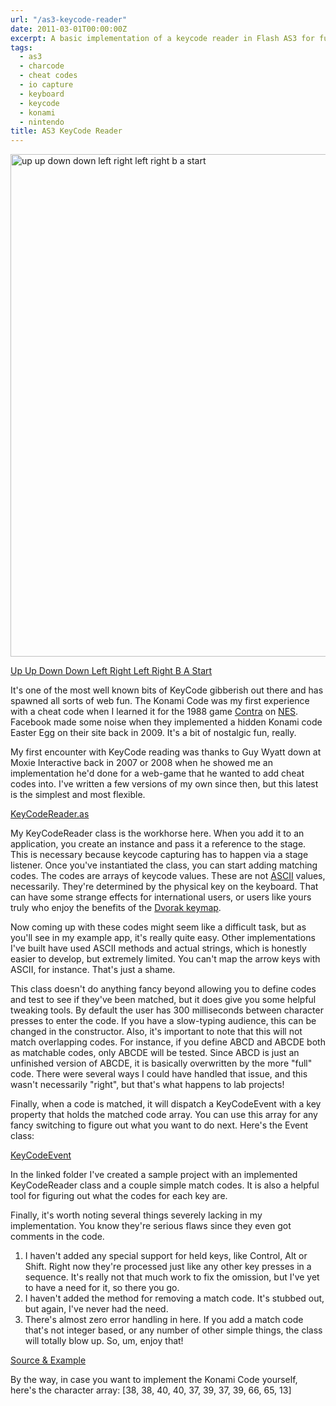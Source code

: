 ```yaml
---
url: "/as3-keycode-reader"
date: 2011-03-01T00:00:00Z
excerpt: A basic implementation of a keycode reader in Flash AS3 for fun and profit.
tags:
  - as3
  - charcode
  - cheat codes
  - io capture
  - keyboard
  - keycode
  - konami
  - nintendo
title: AS3 KeyCode Reader
---
```


<img width="600" height="804" layout="responsive" src="//labs.tomasino.org/assets/images/keycode.jpg" alt="up up down down left right left right b a start"></img>

[Up Up Down Down Left Right Left Right B A Start][]

It's one of the most well known bits of KeyCode gibberish out there and
has spawned all sorts of web fun. The Konami Code was my first
experience with a cheat code when I learned it for the 1988 game
[Contra][] on [NES][]. Facebook made some noise when they implemented a
hidden Konami code Easter Egg on their site back in 2009. It's a bit of
nostalgic fun, really.

My first encounter with KeyCode reading was thanks to Guy Wyatt down at
Moxie Interactive back in 2007 or 2008 when he showed me an
implementation he'd done for a web-game that he wanted to add cheat
codes into. I've written a few versions of my own since then, but this
latest is the simplest and most flexible.

[KeyCodeReader.as](//github.com/jamestomasino/tomasino/blob/master/org/tomasino/io/KeyCodeReader.as)

My KeyCodeReader class is the workhorse here. When you add it to an
application, you create an instance and pass it a reference to the
stage. This is necessary because keycode capturing has to happen via a
stage listener. Once you've instantiated the class, you can start adding
matching codes. The codes are arrays of keycode values. These are not
[ASCII][] values, necessarily. They're determined by the physical key on
the keyboard. That can have some strange effects for international
users, or users like yours truly who enjoy the benefits of the [Dvorak
keymap][].

Now coming up with these codes might seem like a difficult task, but as
you'll see in my example app, it's really quite easy. Other
implementations I've built have used ASCII methods and actual strings,
which is honestly easier to develop, but extremely limited. You can't
map the arrow keys with ASCII, for instance. That's just a shame.

This class doesn't do anything fancy beyond allowing you to define codes
and test to see if they've been matched, but it does give you some
helpful tweaking tools. By default the user has 300 milliseconds between
character presses to enter the code. If you have a slow-typing audience,
this can be changed in the constructor. Also, it's important to note
that this will not match overlapping codes. For instance, if you define
ABCD and ABCDE both as matchable codes, only ABCDE will be tested. Since
ABCD is just an unfinished version of ABCDE, it is basically overwritten
by the more "full" code. There were several ways I could have handled
that issue, and this wasn't necessarily "right", but that's what happens
to lab projects!

Finally, when a code is matched, it will dispatch a KeyCodeEvent with a
key property that holds the matched code array. You can use this array
for any fancy switching to figure out what you want to do next. Here's
the Event class:

[KeyCodeEvent](//github.com/jamestomasino/tomasino/blob/master/org/tomasino/events/KeyCodeEvent.as)

In the linked folder I've created a sample project with an implemented
KeyCodeReader class and a couple simple match codes. It is also a
helpful tool for figuring out what the codes for each key are.

Finally, it's worth noting several things severely lacking in my
implementation. You know they're serious flaws since they even got
comments in the code.

1.  I haven't added any special support for held keys, like Control, Alt
    or Shift. Right now they're processed just like any other key
    presses in a sequence. It's really not that much work to fix the
    omission, but I've yet to have a need for it, so there you go.
2.  I haven't added the method for removing a match code. It's stubbed
    out, but again, I've never had the need.
3.  There's almost zero error handling in here. If you add a match code
    that's not integer based, or any number of other simple things, the
    class will totally blow up. So, um, enjoy that!

[Source & Example][]

By the way, in case you want to implement the Konami Code yourself,
here's the character array: [38, 38, 40, 40, 37, 39, 37, 39, 66, 65, 13]

  [Up Up Down Down Left Right Left Right B A Start]: //en.wikipedia.org/wiki/Konami_Code
    "Konami Code"
  [Contra]: //en.wikipedia.org/wiki/Contra_(video_game) "Contra"
  [NES]: //en.wikipedia.org/wiki/Nintendo_Entertainment_System
    "NES"
  [ASCII]: //en.wikipedia.org/wiki/ASCII "ASCII"
  [Dvorak keymap]: //en.wikipedia.org/wiki/Dvorak_Simplified_Keyboard
    "Dvorak Simplified Keyboard"
  [Source & Example]: //github.com/jamestomasino/keycodereader/
    "Source & Example"
